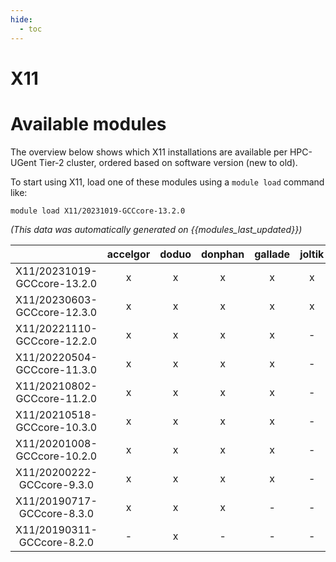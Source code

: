 ```yaml
---
hide:
  - toc
---
```


X11
===

# Available modules


The overview below shows which X11 installations are available per HPC-UGent Tier-2 cluster, ordered based on software version (new to old).

To start using X11, load one of these modules using a `module load` command like:

```shell
module load X11/20231019-GCCcore-13.2.0
```

*(This data was automatically generated on {{modules_last_updated}})*  

| |accelgor|doduo|donphan|gallade|joltik|shinx|skitty|
| :---: | :---: | :---: | :---: | :---: | :---: | :---: | :---: |
|X11/20231019-GCCcore-13.2.0|x|x|x|x|x|x|x|
|X11/20230603-GCCcore-12.3.0|x|x|x|x|x|x|x|
|X11/20221110-GCCcore-12.2.0|x|x|x|x|-|x|-|
|X11/20220504-GCCcore-11.3.0|x|x|x|x|-|x|-|
|X11/20210802-GCCcore-11.2.0|x|x|x|x|-|-|-|
|X11/20210518-GCCcore-10.3.0|x|x|x|x|-|-|-|
|X11/20201008-GCCcore-10.2.0|x|x|x|x|-|-|-|
|X11/20200222-GCCcore-9.3.0|x|x|x|x|-|-|-|
|X11/20190717-GCCcore-8.3.0|x|x|x|-|-|-|-|
|X11/20190311-GCCcore-8.2.0|-|x|-|-|-|-|-|
